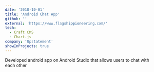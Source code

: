 ```yaml
---
date: '2018-10-01'
title: 'Android Chat App'
github: ''
external: 'https://www.flagshippioneering.com/'
tech:
  - Craft CMS
  - Chart.js
company: 'Upstatement'
showInProjects: true
---
```


Developed android app on Android Studio that allows users to chat with each other
